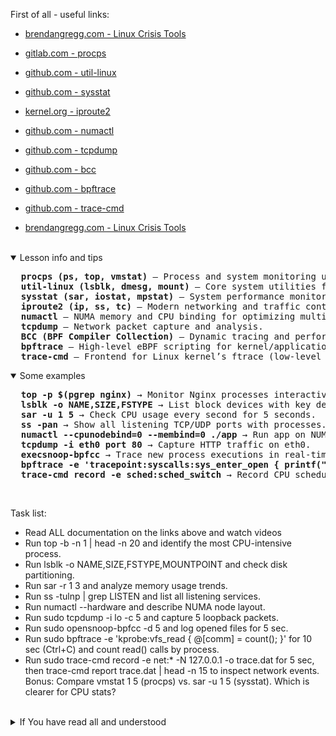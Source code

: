 First of all - useful links:

- [brendangregg.com - Linux Crisis Tools](https://www.brendangregg.com/blog/2024-03-24/linux-crisis-tools.html)
- [gitlab.com - procps](https://gitlab.com/procps-ng/procps)
- [github.com - util-linux](https://github.com/util-linux/util-linux)
- [github.com - sysstat](https://github.com/sysstat/sysstat)
- [kernel.org - iproute2](https://git.kernel.org/pub/scm/network/iproute2/iproute2.git)
- [github.com - numactl](https://github.com/numactl/numactl)
- [github.com - tcpdump](https://github.com/the-tcpdump-group/tcpdump)
- [github.com - bcc](https://github.com/iovisor/bcc?tab=readme-ov-file)
- [github.com - bpftrace](https://github.com/bpftrace/bpftrace)
- [github.com - trace-cmd](https://github.com/rostedt/trace-cmd)

- [brendangregg.com - Linux Crisis Tools](https://www.brendangregg.com/blog/2024-03-24/linux-crisis-tools.html)

<br>
<details open><summary>Lesson info and tips</summary>
<pre>
  <strong>procps (ps, top, vmstat)</strong> – Process and system monitoring utilities.
  <strong>util-linux (lsblk, dmesg, mount)</strong> – Core system utilities for disk, partition, and OS management.
  <strong>sysstat (sar, iostat, mpstat)</strong> – System performance monitoring and historical stats.
  <strong>iproute2 (ip, ss, tc)</strong> – Modern networking and traffic control tools (replaces ifconfig, netstat).
  <strong>numactl</strong> – NUMA memory and CPU binding for optimizing multi-socket systems.
  <strong>tcpdump </strong>– Network packet capture and analysis.
  <strong>BCC (BPF Compiler Collection)</strong> – Dynamic tracing and performance analysis using eBPF.
  <strong>bpftrace</strong> – High-level eBPF scripting for kernel/application tracing.
  <strong>trace-cmd</strong> – Frontend for Linux kernel’s ftrace (low-level event tracing).
</pre>
</details>
<details open><summary>Some examples</summary>
<pre>
  <strong>top -p $(pgrep nginx)</strong> → Monitor Nginx processes interactively.
  <strong>lsblk -o NAME,SIZE,FSTYPE</strong> → List block devices with key details.
  <strong>sar -u 1 5</strong> → Check CPU usage every second for 5 seconds.
  <strong>ss -pan</strong> → Show all listening TCP/UDP ports with processes.
  <strong>numactl --cpunodebind=0 --membind=0 ./app</strong> → Run app on NUMA node 0.
  <strong>tcpdump -i eth0 port 80</strong> → Capture HTTP traffic on eth0.
  <strong>execsnoop-bpfcc</strong> → Trace new process executions in real-time.
  <strong>bpftrace -e 'tracepoint:syscalls:sys_enter_open { printf("%s\n", str(args->filename)); }'</strong> → Log file opens.
  <strong>trace-cmd record -e sched:sched_switch</strong> → Record CPU scheduler switches.
</pre>
</details>
<br>

Task list:
- Read ALL documentation on the links above and watch videos
- Run top -b -n 1 | head -n 20 and identify the most CPU-intensive process.
- Run lsblk -o NAME,SIZE,FSTYPE,MOUNTPOINT and check disk partitioning.
- Run sar -r 1 3 and analyze memory usage trends.
- Run ss -tulnp | grep LISTEN and list all listening services.
- Run numactl --hardware and describe NUMA node layout.
- Run sudo tcpdump -i lo -c 5 and capture 5 loopback packets.
- Run sudo opensnoop-bpfcc -d 5 and log opened files for 5 sec.
- Run sudo bpftrace -e 'kprobe:vfs_read { @[comm] = count(); }' for 10 sec (Ctrl+C) and count read() calls by process.
- Run sudo trace-cmd record -e net:* -N 127.0.0.1 -o trace.dat for 5 sec, then trace-cmd report trace.dat | head -n 15 to inspect network events.
Bonus: Compare vmstat 1 5 (procps) vs. sar -u 1 5 (sysstat). Which is clearer for CPU stats?
<br>
<details><summary>If You have read all and understood</summary>
<pre>
`touch IReadAllAndUndnderstood`{{exec}}
</pre>

